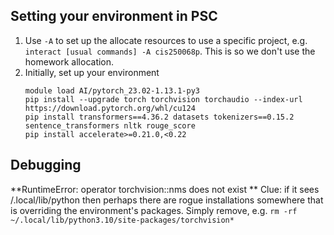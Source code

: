 ## Setting your environment in PSC

1. Use `-A` to set up the allocate resources to use a specific project, e.g. `interact [usual commands] -A cis250068p`. This is so we don't use the homework allocation.
2. Initially, set up your environment
    ```
    module load AI/pytorch_23.02-1.13.1-py3
    pip install --upgrade torch torchvision torchaudio --index-url https://download.pytorch.org/whl/cu124
    pip install transformers==4.36.2 datasets tokenizers==0.15.2 sentence_transformers nltk rouge_score 
    pip install accelerate>=0.21.0,<0.22
    ```
    
## Debugging

**RuntimeError: operator torchvision::nms does not exist
**
Clue: if it sees /.local/lib/python then perhaps there are rogue installations somewhere that is overriding the environment's packages. Simply remove, e.g. 
`rm -rf ~/.local/lib/python3.10/site-packages/torchvision*`
